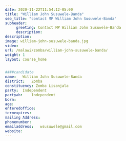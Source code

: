 ```yaml
---
date: 2020-11-22T11:54:12-05:00
title: "William John Susuwele-Banda"
seo_title: "contact MP William John Susuwele-Banda"
subheader:
     greeting: Contact MP William John Susuwele-Banda
     description: 
description: 
image: william-john-susuwele-banda.jpg
video: 
url: /malawi/zomba/william-john-susuwele-banda/
weight: 1
layout: course_home


####candidate
name:	William John Susuwele-Banda
district:	Zomba
constituency: Zomba Lisanjala
party:	Independent
partyab:	Independent
born:
age: 
enteredoffice:	
termexpires:	
mailing Address:
phonenumber:	
emailaddress:	wsusuwele@gmail.com
website:	
---
```


